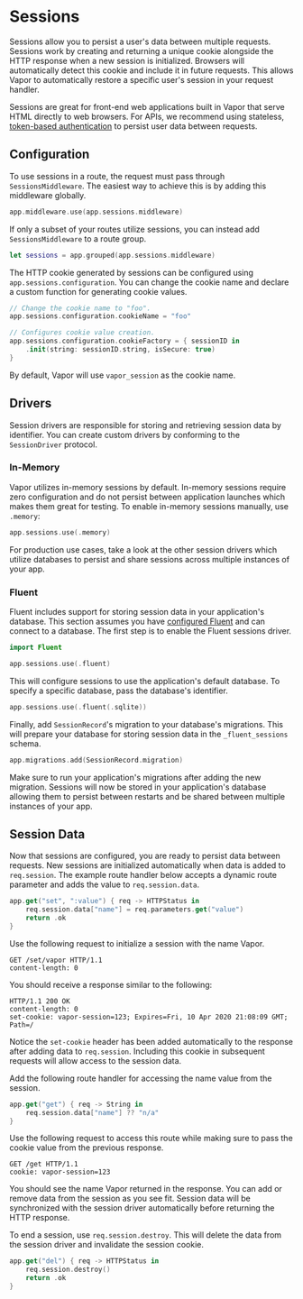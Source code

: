 # Sessions

Sessions allow you to persist a user's data between multiple requests. Sessions work by creating and returning a unique cookie alongside the HTTP response when a new session is initialized. Browsers will automatically detect this cookie and include it in future requests. This allows Vapor to automatically restore a specific user's session in your request handler. 

Sessions are great for front-end web applications built in Vapor that serve HTML directly to web browsers. For APIs, we recommend using stateless, [token-based authentication](authentication.md) to persist user data between requests.

## Configuration

To use sessions in a route, the request must pass through `SessionsMiddleware`. The easiest way to achieve this is by adding this middleware globally.

```swift
app.middleware.use(app.sessions.middleware)
```

If only a subset of your routes utilize sessions, you can instead add `SessionsMiddleware` to a route group.

```swift
let sessions = app.grouped(app.sessions.middleware)
```

The HTTP cookie generated by sessions can be configured using `app.sessions.configuration`. You can change the cookie name and declare a custom function for generating cookie values.

```swift
// Change the cookie name to "foo".
app.sessions.configuration.cookieName = "foo"

// Configures cookie value creation.
app.sessions.configuration.cookieFactory = { sessionID in
    .init(string: sessionID.string, isSecure: true)
}
```

By default, Vapor will use `vapor_session` as the cookie name.

## Drivers

Session drivers are responsible for storing and retrieving session data by identifier. You can create custom drivers by conforming to the `SessionDriver` protocol.

### In-Memory

Vapor utilizes in-memory sessions by default. In-memory sessions require zero configuration and do not persist between application launches which makes them great for testing. To enable in-memory sessions manually, use `.memory`:

```swift
app.sessions.use(.memory)
```

For production use cases, take a look at the other session drivers which utilize databases to persist and share sessions across multiple instances of your app.

### Fluent

Fluent includes support for storing session data in your application's database. This section assumes you have [configured Fluent](fluent/overview.md) and can connect to a database. The first step is to enable the Fluent sessions driver.

```swift
import Fluent

app.sessions.use(.fluent)
```

This will configure sessions to use the application's default database. To specify a specific database, pass the database's identifier.

```swift
app.sessions.use(.fluent(.sqlite))
```

Finally, add `SessionRecord`'s migration to your database's migrations. This will prepare your database for storing session data in the `_fluent_sessions` schema.

```swift
app.migrations.add(SessionRecord.migration)
```

Make sure to run your application's migrations after adding the new migration. Sessions will now be stored in your application's database allowing them to persist between restarts and be shared between multiple instances of your app. 

## Session Data

Now that sessions are configured, you are ready to persist data between requests. New sessions are initialized automatically when data is added to `req.session`. The example route handler below accepts a dynamic route parameter and adds the value to `req.session.data`.

```swift
app.get("set", ":value") { req -> HTTPStatus in
    req.session.data["name"] = req.parameters.get("value")
    return .ok
}
```

Use the following request to initialize a session with the name Vapor.

```http
GET /set/vapor HTTP/1.1
content-length: 0
```

You should receive a response similar to the following:

```http
HTTP/1.1 200 OK
content-length: 0
set-cookie: vapor-session=123; Expires=Fri, 10 Apr 2020 21:08:09 GMT; Path=/
```

Notice the `set-cookie` header has been added automatically to the response after adding data to `req.session`. Including this cookie in subsequent requests will allow access to the session data.

Add the following route handler for accessing the name value from the session.

```swift
app.get("get") { req -> String in
    req.session.data["name"] ?? "n/a"
}
```

Use the following request to access this route while making sure to pass the cookie value from the previous response.

```http
GET /get HTTP/1.1
cookie: vapor-session=123
```

You should see the name Vapor returned in the response. You can add or remove data from the session as you see fit. Session data will be synchronized with the session driver automatically before returning the HTTP response. 

To end a session, use `req.session.destroy`. This will delete the data from the session driver and invalidate the session cookie. 

```swift
app.get("del") { req -> HTTPStatus in
    req.session.destroy()
    return .ok
}
```
